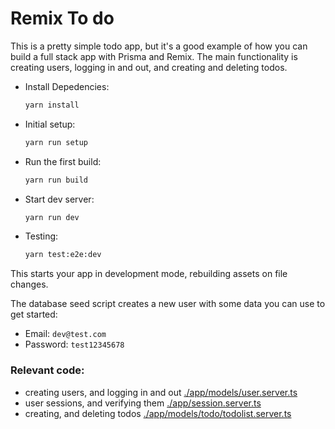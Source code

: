 # Remix To do

This is a pretty simple todo app, but it's a good example of how you can build a full stack app with Prisma and Remix. The main functionality is creating users, logging in and out, and creating and deleting todos.

- Install Depedencies:

  ```sh
  yarn install
  ```

- Initial setup:

  ```sh
  yarn run setup
  ```

- Run the first build:

  ```sh
  yarn run build
  ```

- Start dev server:

  ```sh
  yarn run dev
  ```

- Testing:

  ```sh
  yarn test:e2e:dev
  ```

This starts your app in development mode, rebuilding assets on file changes.

The database seed script creates a new user with some data you can use to get started:

- Email: `dev@test.com`
- Password: `test12345678`

### Relevant code:

- creating users, and logging in and out [./app/models/user.server.ts](./app/models/user.server.ts)
- user sessions, and verifying them [./app/session.server.ts](./app/session.server.ts)
- creating, and deleting todos [./app/models/todo/todolist.server.ts](./app/models/todo/todolist.server.ts)

